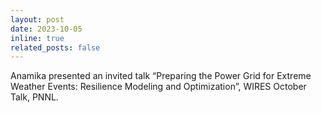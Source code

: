 ```yaml
---
layout: post
date: 2023-10-05
inline: true
related_posts: false
---
```


Anamika presented an invited talk “Preparing the Power Grid for Extreme Weather Events: Resilience Modeling and Optimization”, WIRES October Talk, PNNL. 
